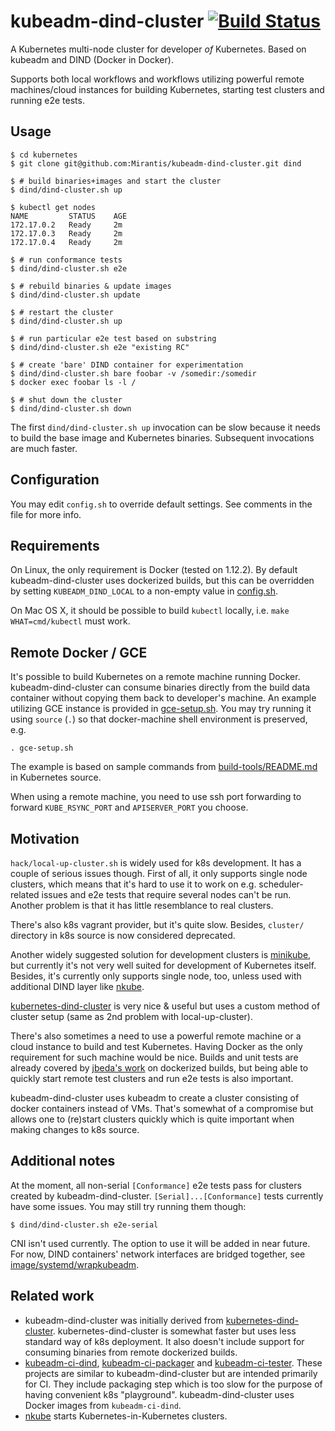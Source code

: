 # kubeadm-dind-cluster [![Build Status](https://travis-ci.org/Mirantis/kubeadm-dind-cluster.svg?branch=master)](https://travis-ci.org/Mirantis/kubeadm-dind-cluster)
A Kubernetes multi-node cluster for developer _of_ Kubernetes. Based
on kubeadm and DIND (Docker in Docker).

Supports both local workflows and workflows utilizing powerful remote
machines/cloud instances for building Kubernetes, starting test
clusters and running e2e tests.

## Usage
```shell
$ cd kubernetes
$ git clone git@github.com:Mirantis/kubeadm-dind-cluster.git dind

$ # build binaries+images and start the cluster
$ dind/dind-cluster.sh up

$ kubectl get nodes
NAME         STATUS    AGE
172.17.0.2   Ready     2m
172.17.0.3   Ready     2m
172.17.0.4   Ready     2m

$ # run conformance tests
$ dind/dind-cluster.sh e2e

$ # rebuild binaries & update images
$ dind/dind-cluster.sh update

$ # restart the cluster
$ dind/dind-cluster.sh up

$ # run particular e2e test based on substring
$ dind/dind-cluster.sh e2e "existing RC"

$ # create 'bare' DIND container for experimentation
$ dind/dind-cluster.sh bare foobar -v /somedir:/somedir
$ docker exec foobar ls -l /

$ # shut down the cluster
$ dind/dind-cluster.sh down
```

The first `dind/dind-cluster.sh up` invocation can be slow because it
needs to build the base image and Kubernetes binaries. Subsequent
invocations are much faster.

## Configuration
You may edit `config.sh` to override default settings. See comments in
the file for more info.

## Requirements
On Linux, the only requirement is Docker (tested on 1.12.2). By
default kubeadm-dind-cluster uses dockerized builds, but this
can be overridden by setting `KUBEADM_DIND_LOCAL` to a non-empty
value in [config.sh](config.sh).

On Mac OS X, it should be possible to build `kubectl` locally,
i.e. `make WHAT=cmd/kubectl` must work.

## Remote Docker / GCE
It's possible to build Kubernetes on a remote machine running Docker.
kubeadm-dind-cluster can consume binaries directly from the build
data container without copying them back to developer's machine.
An example utilizing GCE instance is provided in [gce-setup.sh](gce-setup.sh).
You may try running it using `source` (`.`) so that docker-machine
shell environment is preserved, e.g.
```shell
. gce-setup.sh
```
The example is based on sample commands from
[build-tools/README.md](https://github.com/kubernetes/kubernetes/blob/master/build-tools/README.md#really-remote-docker-engine)
in Kubernetes source.

When using a remote machine, you need to use ssh port forwarding
to forward `KUBE_RSYNC_PORT` and `APISERVER_PORT` you choose.

## Motivation
`hack/local-up-cluster.sh` is widely used for k8s development. It has
a couple of serious issues though. First of all, it only supports
single node clusters, which means that it's hard to use it to work on
e.g. scheduler-related issues and e2e tests that require several nodes
can't be run. Another problem is that it has little resemblance to
real clusters.

There's also k8s vagrant provider, but it's quite slow. Besides,
`cluster/` directory in k8s source is now considered deprecated.

Another widely suggested solution for development clusters is
[minikube](https://github.com/kubernetes/minikube), but currently it's
not very well suited for development of Kubernetes itself. Besides,
it's currently only supports single node, too, unless used with
additional DIND layer like [nkube](https://github.com/marun/nkube).

[kubernetes-dind-cluster](https://github.com/sttts/kubernetes-dind-cluster)
is very nice & useful but uses a custom method of cluster setup
(same as 2nd problem with local-up-cluster).

There's also sometimes a need to use a powerful remote machine or a
cloud instance to build and test Kubernetes. Having Docker as the only
requirement for such machine would be nice. Builds and unit tests are
already covered by
[jbeda's work](https://github.com/kubernetes/kubernetes/pull/30787) on
dockerized builds, but being able to quickly start remote test
clusters and run e2e tests is also important.

kubeadm-dind-cluster uses kubeadm to create a cluster consisting of
docker containers instead of VMs. That's somewhat of a compromise but
allows one to (re)start clusters quickly which is quite important when
making changes to k8s source.

## Additional notes
At the moment, all non-serial `[Conformance]` e2e tests pass for
clusters created by kubeadm-dind-cluster. `[Serial]...[Conformance]` tests
currently have some issues. You may still try running them though:
```
$ dind/dind-cluster.sh e2e-serial
```
CNI isn't used currently. The option to use it will be added in near
future. For now, DIND containers' network interfaces are bridged together,
see [image/systemd/wrapkubeadm](image/systemd/wrapkubeadm).

## Related work

* kubeadm-dind-cluster was initially derived from
  [kubernetes-dind-cluster](https://github.com/sttts/kubernetes-dind-cluster).
  kubernetes-dind-cluster is somewhat faster but uses less standard
  way of k8s deployment. It also doesn't include support for consuming
  binaries from remote dockerized builds.
* [kubeadm-ci-dind](https://github.com/errordeveloper/kubeadm-ci-dind),
  [kubeadm-ci-packager](https://github.com/errordeveloper/kubeadm-ci-packager) and
  [kubeadm-ci-tester](https://github.com/errordeveloper/kubeadm-ci-tester).
  These projects are similar to kubeadm-dind-cluster but are intended primarily for CI.
  They include packaging step which is too slow for the purpose of having
  convenient k8s "playground". kubeadm-dind-cluster uses Docker images
  from `kubeadm-ci-dind`.
* [nkube](https://github.com/marun/nkube) starts
  Kubernetes-in-Kubernetes clusters.
